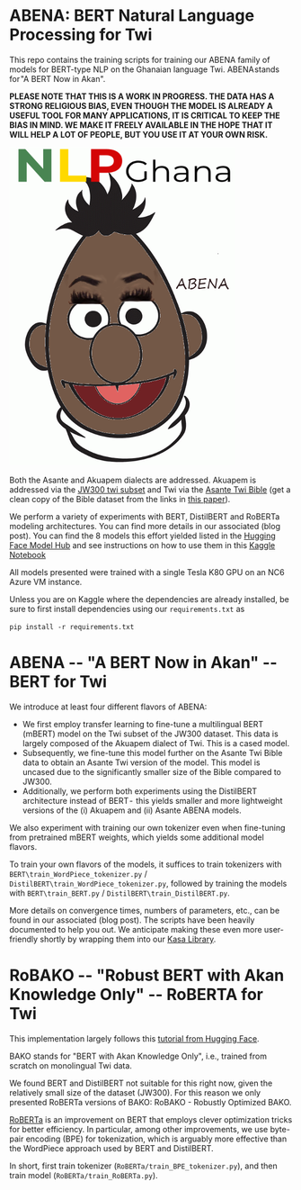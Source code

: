 # ABENA: BERT Natural Language Processing for Twi
This repo contains the training scripts for training our ABENA family of models for BERT-type NLP on the Ghanaian language Twi. ABENA stands for "A BERT Now in Akan".

**PLEASE NOTE THAT THIS IS A WORK IN PROGRESS. THE DATA HAS A STRONG RELIGIOUS BIAS, EVEN THOUGH THE MODEL IS ALREADY A USEFUL TOOL FOR MANY APPLICATIONS, IT IS CRITICAL TO KEEP THE BIAS IN MIND. WE MAKE IT FREELY AVAILABLE IN THE HOPE THAT IT WILL HELP A LOT OF PEOPLE, BUT YOU USE IT AT YOUR OWN RISK.**

![ABENA - A BERT Now in Akan](https://github.com/GhanaNLP/ABENA/blob/master/Abena.png?raw=true)

Both the Asante and Akuapem dialects are addressed. Akuapem is addressed via the [JW300 twi subset](https://www.kaggle.com/azunre/jw300entw) and Twi via the [Asante Twi Bible](www.bible.org) (get a clean copy of the Bible dataset from the links in [this paper](https://www.aclweb.org/anthology/2020.lrec-1.335.pdf)).

We perform a variety of experiments with BERT, DistilBERT and RoBERTa modeling architectures. You can find more details in our associated (blog post). You can find the 8 models this effort yielded listed in the [Hugging Face Model Hub](https://huggingface.co/Ghana-NLP) and see instructions on how to use them in this [Kaggle Notebook](https://www.kaggle.com/azunre/ghananlp-abena-usage-demo)

All models presented were trained with a single Tesla K80 GPU on an NC6 Azure VM instance.

Unless you are on Kaggle where the dependencies are already installed, be sure to first install dependencies using our `requirements.txt` as

```pip install -r requirements.txt```

# ABENA -- "A BERT Now in Akan" -- BERT for Twi
We introduce at least four different flavors of ABENA:
* We first employ transfer learning to fine-tune a multilingual BERT (mBERT) model on  the Twi subset of the JW300 dataset. This data is largely composed of the Akuapem dialect of Twi. This is a cased model.
* Subsequently, we fine-tune this model further on the Asante Twi Bible data to obtain an Asante Twi version of the model. This model is uncased due to the significantly smaller size of the Bible compared to JW300.
* Additionally, we perform both experiments using the DistilBERT architecture instead of BERT -  this yields smaller and more lightweight versions of the (i) Akuapem and (ii) Asante ABENA models.

We also experiment with training our own tokenizer even when fine-tuning from pretrained mBERT weights, which yields some additional model flavors. 

To train your own flavors of the models, it suffices to train tokenizers with `BERT\train_WordPiece_tokenizer.py` / `DistilBERT\train_WordPiece_tokenizer.py`, followed by training the models with `BERT\train_BERT.py` / `DistilBERT\train_DistilBERT.py`. 

More details on convergence times, numbers of parameters, etc., can be found in our associated (blog post). The scripts have been heavily documented to help you out. We anticipate making these even more user-friendly shortly by wrapping them into our [Kasa Library](https://github.com/GhanaNLP/kasa).

# RoBAKO -- "Robust BERT with Akan Knowledge Only" -- RoBERTA for Twi
This implementation largely follows this [tutorial from Hugging Face](https://huggingface.co/blog/how-to-train). 

BAKO stands for "BERT with Akan Knowledge Only", i.e., trained from scratch on monolingual Twi data. 

We found BERT and DistilBERT not suitable for this right now, given the relatively small size of the dataset (JW300). For this reason we only presented RoBERTa versions of BAKO: RoBAKO - Robustly Optimized BAKO. 

[RoBERTa](https://ai.facebook.com/blog/roberta-an-optimized-method-for-pretraining-self-supervised-nlp-systems/) is an improvement on BERT that employs clever optimization tricks for better efficiency. In particular, among other improvements, we use byte-pair encoding (BPE) for tokenization, which is arguably more effective than the WordPiece approach used by BERT and DistilBERT.

In short, first train tokenizer (`RoBERTa/train_BPE_tokenizer.py`), and then train model (`RoBERTa/train_RoBERTa.py`).
